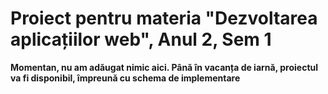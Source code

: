 # Proiect pentru materia "Dezvoltarea aplicațiilor web", Anul 2, Sem 1

**Momentan, nu am adăugat nimic aici. Până în vacanța de iarnă, proiectul va fi disponibil, împreună cu schema de implementare**
